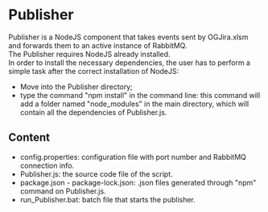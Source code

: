 # Publisher  

Publisher is a NodeJS component that takes events sent by OGJira.xlsm and forwards them to an active instance of RabbitMQ.  
The Publisher requires NodeJS already installed.  
In order to install the necessary dependencies, the user has to perform a simple task after the correct installation of NodeJS:  
 
* Move into the Publisher directory;  
* type the command "npm install" in the command line: this command will add a folder named "node_modules" in the main directory, which will contain all the dependencies of Publisher.js.  

## Content 

* config.properties: configuration file with port number and RabbitMQ connection info.   
* Publisher.js: the source code file of the script.  
* package.json - package-lock.json: .json files generated through "npm" command on Publisher.js.  
* run_Publisher.bat: batch file that starts the publisher.  
